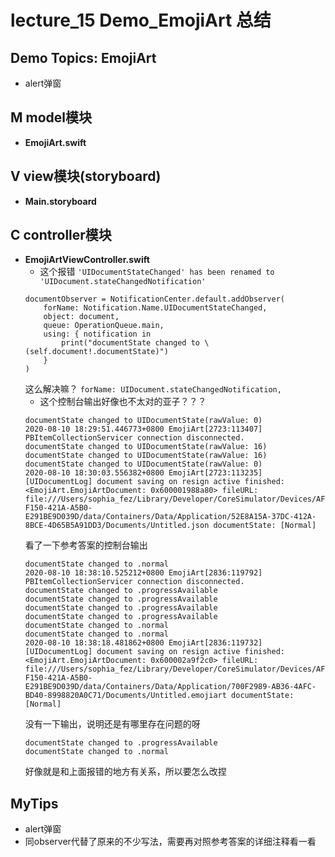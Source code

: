 # lecture_15 Demo_EmojiArt 总结
## Demo Topics: EmojiArt
- alert弹窗

## M model模块
- **EmojiArt.swift**

## V view模块(storyboard)
- **Main.storyboard**

## C controller模块
- **EmojiArtViewController.swift**
    + 这个报错 `'UIDocumentStateChanged' has been renamed to 'UIDocument.stateChangedNotification'`
    ```
    documentObserver = NotificationCenter.default.addObserver(
        forName: Notification.Name.UIDocumentStateChanged,
        object: document,
        queue: OperationQueue.main,
        using: { notification in
            print("documentState changed to \(self.document!.documentState)")
        }
    )
    ```
    这么解决嘛？ `forName: UIDocument.stateChangedNotification,`
    + 这个控制台输出好像也不太对的亚子？？？
    ```
    documentState changed to UIDocumentState(rawValue: 0)
    2020-08-10 18:29:51.446773+0800 EmojiArt[2723:113407] PBItemCollectionServicer connection disconnected.
    documentState changed to UIDocumentState(rawValue: 16)
    documentState changed to UIDocumentState(rawValue: 16)
    documentState changed to UIDocumentState(rawValue: 0)
    2020-08-10 18:30:03.556382+0800 EmojiArt[2723:113235] [UIDocumentLog] document saving on resign active finished: <EmojiArt.EmojiArtDocument: 0x600001988a80> fileURL: file:///Users/sophia_fez/Library/Developer/CoreSimulator/Devices/AF77FE8B-F150-421A-A5B0-E291BE9D039D/data/Containers/Data/Application/52E8A15A-37DC-412A-8BCE-4D65B5A91DD3/Documents/Untitled.json documentState: [Normal]
    ```
    看了一下参考答案的控制台输出
    ```
    documentState changed to .normal
    2020-08-10 18:38:10.525212+0800 EmojiArt[2836:119792] PBItemCollectionServicer connection disconnected.
    documentState changed to .progressAvailable
    documentState changed to .progressAvailable
    documentState changed to .progressAvailable
    documentState changed to .progressAvailable
    documentState changed to .normal
    documentState changed to .normal
    2020-08-10 18:38:18.481862+0800 EmojiArt[2836:119732] [UIDocumentLog] document saving on resign active finished: <EmojiArt.EmojiArtDocument: 0x600002a9f2c0> fileURL: file:///Users/sophia_fez/Library/Developer/CoreSimulator/Devices/AF77FE8B-F150-421A-A5B0-E291BE9D039D/data/Containers/Data/Application/700F2989-AB36-4AFC-BD40-8998820A0C71/Documents/Untitled.emojiart documentState: [Normal]
    ```
    没有一下输出，说明还是有哪里存在问题的呀
    ```
    documentState changed to .progressAvailable
    documentState changed to .normal
    ```
    好像就是和上面报错的地方有关系，所以要怎么改捏

## MyTips
- alert弹窗
- 同observer代替了原来的不少写法，需要再对照参考答案的详细注释看一看